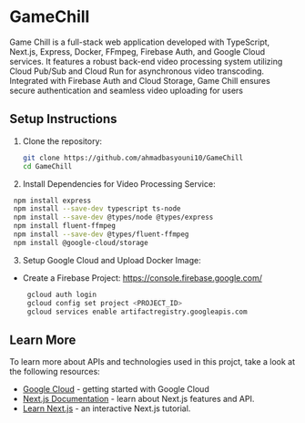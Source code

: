 # GameChill
Game Chill is a full-stack web application developed with TypeScript, Next.js, Express, Docker, FFmpeg, Firebase Auth, and Google Cloud services. It features a robust back-end video processing system utilizing Cloud Pub/Sub and Cloud Run for asynchronous video transcoding. Integrated with Firebase Auth and Cloud Storage, Game Chill ensures secure authentication and seamless video uploading for users

## Setup Instructions

1. Clone the repository:
   ```bash
   git clone https://github.com/ahmadbasyouni10/GameChill
   cd GameChill
   
    ```

2. Install Dependencies for Video Processing Service:
  ```bash
   npm install express
   npm install --save-dev typescript ts-node
   npm install --save-dev @types/node @types/express
   npm install fluent-ffmpeg
   npm install --save-dev @types/fluent-ffmpeg
   npm install @google-cloud/storage

  ```

3. Setup Google Cloud and Upload Docker Image:
* Create a Firebase Project:
  https://console.firebase.google.com/
  ```bash
   gcloud auth login
   gcloud config set project <PROJECT_ID>
   gcloud services enable artifactregistry.googleapis.com

  ```

## Learn More

To learn more about APIs and technologies used in this projct, take a look at the following resources:

- [Google Cloud](https://console.cloud.google.com/) - getting started with Google Cloud
- [Next.js Documentation](https://nextjs.org/docs) - learn about Next.js features and API.
- [Learn Next.js](https://nextjs.org/learn) - an interactive Next.js tutorial.
